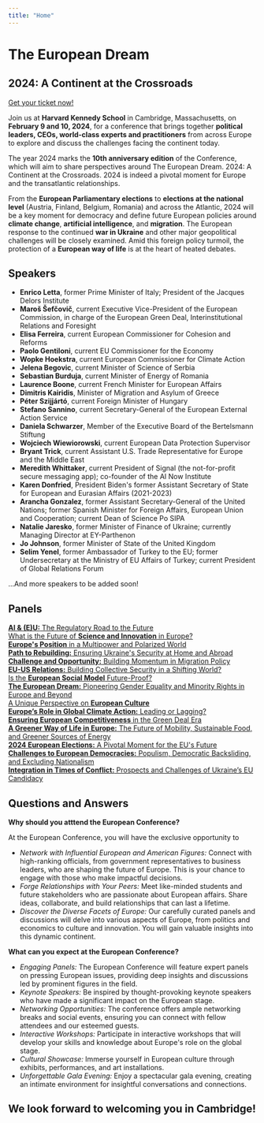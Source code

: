 ```yaml
---
title: "Home"
---
```


<div class="homepage-conference-title">
  <h1>The European Dream</h1>
  <h2>2024: A Continent at the Crossroads</h2>
  <div>
    <a id='tickets-btn' class="pure-button pure-button-primary" href="https://secure.touchnet.net/C20832_ustores/web/store_main.jsp?STOREID=18&SINGLESTORE=true">Get your ticket now!</a>
  </div>
</div>

<div class="homepage-conference-blurb">
  </p>Join us at <b>Harvard Kennedy School</b> in Cambridge, Massachusetts, on <b>February 9 and 10, 2024</b>, for a conference that brings together <b>political leaders, CEOs, world-class experts and practitioners</b> from across Europe to explore and discuss the challenges facing the continent today.</p>
  </p>The year 2024 marks the <b>10th anniversary edition</b> of the Conference, which will aim to share perspectives around The European Dream. 2024: A Continent at the Crossroads. 2024 is indeed a pivotal moment for Europe and the transatlantic relationships.</p>
  </p>From the <b>European Parliamentary elections</b> to <b>elections at the national level</b> (Austria, Finland, Belgium, Romania) and across the Atlantic, 2024 will be a key moment for democracy and define future European policies around <b>climate change</b>, <b>artificial intelligence</b>, and <b>migration</b>. The European response to the continued <b>war in Ukraine</b> and other major geopolitical challenges will be closely examined. Amid this foreign policy turmoil, the protection of a <b>European way of life</b> is at the heart of heated debates.</p>
</div>

<h2 id="speakers-list" class="homepage-headers">Speakers</h2>
<div class="homepage-speakers-list">
  <ul>
  <li><b>Enrico Letta</b>, former Prime Minister of Italy; President of the Jacques Delors Institute</li>
  <li><b>Maroš Šefčovič</b>, current Executive Vice-President of the European Commission, in charge of the European Green Deal, Interinstitutional Relations and Foresight</li>
  <li><b>Elisa Ferreira</b>, current European Commissioner for Cohesion and Reforms</li>
  <li><b>Paolo Gentiloni</b>, current EU Commissioner for the Economy</li>
  <li><b>Wopke Hoekstra</b>, current European Commissioner for Climate Action</li>   
  <li><b>Jelena Begovic</b>, current Minister of Science of Serbia</li>
  <li><b>Sebastian Burduja</b>, current Minister of Energy of Romania</li>
  <li><b>Laurence Boone</b>, current French Minister for European Affairs</li>
  <li><b>Dimitris Kairidis</b>, Minister of Migration and Asylum of Greece</li>
  <li><b>Péter Szijjártó</b>, current Foreign Minister of Hungary</li>
  <li><b>Stefano Sannino</b>, current Secretary-General of the European External Action Service</li>
  <li><b>Daniela Schwarzer</b>, Member of the Executive Board of the Bertelsmann Stiftung</li>
  <li><b>Wojciech Wiewiorowski</b>, current European Data Protection Supervisor</li>
  <li><b>Bryant Trick</b>, current Assistant U.S. Trade Representative for Europe and the Middle East</li>
  <li><b>Meredith Whittaker</b>, current President of Signal (the not-for-profit secure messaging app); co-founder of the AI Now Institute</li>
  <li><b>Karen Donfried</b>, President Biden's former Assistant Secretary of State for European and Eurasian Affairs (2021-2023)</li>
  <li><b>Arancha Gonzalez</b>, former Assistant Secretary-General of the United Nations; former Spanish Minister for Foreign Affairs, European Union and Cooperation; current Dean of Science Po SIPA</li>
  <li><b>Natalie Jaresko</b>, former Minister of Finance of Ukraine; currently Managing Director at EY-Parthenon</li>
  <li><b>Jo Johnson</b>, former Minister of State of the United Kingdom</li>
  <li><b>Selim Yenel</b>, former Ambassador of Turkey to the EU; former Undersecretary at the Ministry of EU Affairs of Turkey; current President of Global Relations Forum</li>
  </ul>
  
  ...And more speakers to be added soon!
</div>

<h2 class="homepage-headers">Panels</h2>
<div class="homepage-panel-grid">
  <div class = "panel-grid">
    <div class = "panel-grid-item pure-button pure-button-primary"><a href="/speakers/#speaker-title-a"><b>AI & (E)U:</b> The Regulatory Road to the Future</a></div>
    <div class = "panel-grid-item pure-button pure-button-primary"><a href="/speakers/#speaker-title-b">What is the Future of <b>Science and Innovation</b> in Europe?</a></div>
    <div class = "panel-grid-item pure-button pure-button-primary"><a href="/speakers/#speaker-title-c"><b>Europe's Position</b> in a Multipower and Polarized World</a></div>
    <div class = "panel-grid-item pure-button pure-button-primary"><a href="/speakers/#speaker-title-d"><b>Path to Rebuilding:</b> Ensuring Ukraine's Security at Home and Abroad</a></div>
    <div class = "panel-grid-item pure-button pure-button-primary"><a href="/speakers/#speaker-title-e"><b>Challenge and Opportunity:</b> Building Momentum in Migration Policy</a></div>
    <div class = "panel-grid-item pure-button pure-button-primary"><a href="/speakers/#speaker-title-f"><b>EU-US Relations:</b> Building Collective Security in a Shifting World?</a></div>
    <div class = "panel-grid-item pure-button pure-button-primary"><a href="/speakers/#speaker-title-g">Is the <b>European Social Model</b> Future-Proof?</a></div>
    <div class = "panel-grid-item pure-button pure-button-primary"><a href="/speakers/#speaker-title-h"><b>The European Dream:</b> Pioneering Gender Equality and Minority Rights in Europe and Beyond</a></div>
    <div class = "panel-grid-item pure-button pure-button-primary"><a href="/speakers/#speaker-title-i">A Unique Perspective on <b>European Culture</b></a></div>
    <div class = "panel-grid-item pure-button pure-button-primary"><a href="/speakers/#speaker-title-j"><b>Europe’s Role in Global Climate Action:</b> Leading or Lagging?</a></div>
    <div class = "panel-grid-item pure-button pure-button-primary"><a href="/speakers/#speaker-title-k"><b>Ensuring European Competitiveness</b> in the Green Deal Era</a></div>
    <div class = "panel-grid-item pure-button pure-button-primary"><a href="/speakers/#speaker-title-l"><b>A Greener Way of Life in Europe:</b> The Future of Mobility, Sustainable Food, and Greener Sources of Energy</a></div>
    <div class = "panel-grid-item pure-button pure-button-primary"><a href="/speakers/#speaker-title-m"><b>2024 European Elections:</b> A Pivotal Moment for the EU's Future</a></div>
    <div class = "panel-grid-item pure-button pure-button-primary"><a href="/speakers/#speaker-title-n"><b>Challenges to European Democracies:</b> Populism, Democratic Backsliding, and Excluding Nationalism</a></div>
    <div class = "panel-grid-item pure-button pure-button-primary"><a href="/speakers/#speaker-title-o"><b>Integration in Times of Conflict:</b> Prospects and Challenges of Ukraine’s EU Candidacy</a></div>
  </div>
</div>

<h2 class="homepage-headers">Questions and Answers</h2>
<div class="homepage-q-and-a">
  <div class = "q-and-a-flex">
    <div class = "q-and-a-flex-item">
      <b>Why should you atttend the European Conference?</b>
      <p>At the European Conference, you will have the exclusive opportunity to</p>
      <ul>
        <li><i>Network with Influential European and American Figures:</i> Connect with high-ranking officials, from government representatives to business leaders, who are shaping the future of Europe. This is your chance to engage with those who make impactful decisions.</li>
        <li><i>Forge Relationships with Your Peers:</i> Meet like-minded students and future stakeholders who are passionate about European affairs. Share ideas, collaborate, and build relationships that can last a lifetime.</li>
        <li><i>Discover the Diverse Facets of Europe:</i> Our carefully curated panels and discussions will delve into various aspects of Europe, from politics and economics to culture and innovation. You will gain valuable insights into this dynamic continent.</li>
      </ul>
    </div>
    <div class = "q-and-a-flex-item">
      <b>What can you expect at the European Conference?</b>
      <ul>
        <li><i>Engaging Panels:</i> The European Conference will feature expert panels on pressing European issues, providing deep insights and discussions led by prominent figures in the field.</li>
        <li><i>Keynote Speakers:</i> Be inspired by thought-provoking keynote speakers who have made a significant impact on the   European stage.</li>
        <li><i>Networking Opportunities:</i> The conference offers ample networking breaks and social events, ensuring you can connect with fellow attendees and our esteemed guests.</li>
        <li><i>Interactive Workshops:</i> Participate in interactive workshops that will develop your skills and knowledge about Europe's role on the global stage.</li>
        <li><i>Cultural Showcase:</i> Immerse yourself in European culture through exhibits, performances, and art installations.</li>
        <li><i>Unforgettable Gala Evening:</i> Enjoy a spectacular gala evening, creating an intimate environment for insightful conversations and connections.</li>
      </ul>
    </div>
  </div>
</div>

<h2 class="homepage-headers"> We look forward to welcoming you in Cambridge!</h2>

